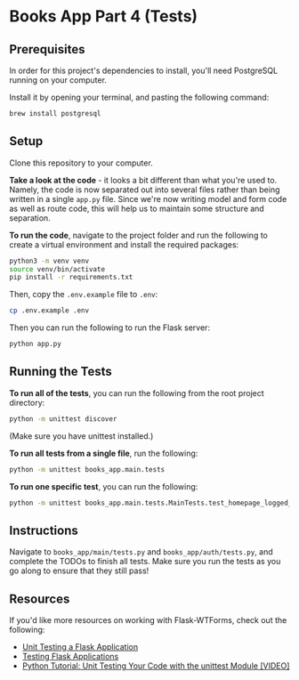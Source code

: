 # Books App Part 4 (Tests)

## Prerequisites

In order for this project's dependencies to install, you'll need PostgreSQL running on your computer.

Install it by opening your terminal, and pasting the following command:

```bash
brew install postgresql
```

## Setup

Clone this repository to your computer. 

**Take a look at the code** - it looks a bit different than what you're used to. Namely, the code is now separated out into several files rather than being written in a single `app.py` file. Since we're now writing model and form code as well as route code, this will help us to maintain some structure and separation.

**To run the code**, navigate to the project folder and run the following to create a virtual environment and install the required packages:

```bash
python3 -m venv venv
source venv/bin/activate
pip install -r requirements.txt
```

Then, copy the `.env.example` file to `.env`:

```bash
cp .env.example .env
```

Then you can run the following to run the Flask server:

```bash
python app.py
```

## Running the Tests

**To run all of the tests**, you can run the following from the root project directory:

```bash
python -m unittest discover
```

(Make sure you have unittest installed.)

**To run all tests from a single file**, run the following:

```bash
python -m unittest books_app.main.tests
```

**To run one specific test**, you can run the following:

```bash
python -m unittest books_app.main.tests.MainTests.test_homepage_logged_in
```

## Instructions

Navigate to `books_app/main/tests.py` and `books_app/auth/tests.py`, and complete the TODOs to finish all tests. Make sure you run the tests as you go along to ensure that they still pass!

## Resources

If you'd like more resources on working with Flask-WTForms, check out the following:

- [Unit Testing a Flask Application](https://www.patricksoftwareblog.com/unit-testing-a-flask-application/)
- [Testing Flask Applications](https://flask.palletsprojects.com/en/1.1.x/testing/)
- [Python Tutorial: Unit Testing Your Code with the unittest Module [VIDEO]](https://www.youtube.com/watch?v=6tNS--WetLI)
